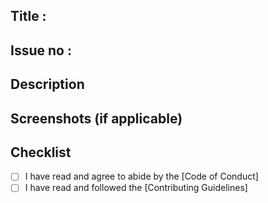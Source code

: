 ## Title :
<!--Provide a clear title for your PR in order to have a precise summary-->

## Issue no : 
<!--Mention the issue number using the '#' symbol followed by the issue number OR you may provide the link-->

## Description
<!--Provide the brief description of the changes you've made-->

## Screenshots (if applicable)
<!--![Screenshot](url-to-screenshot)-->

## Checklist
- [ ] I have read and agree to abide by the [Code of Conduct] 
- [ ] I have read and followed the [Contributing Guidelines]